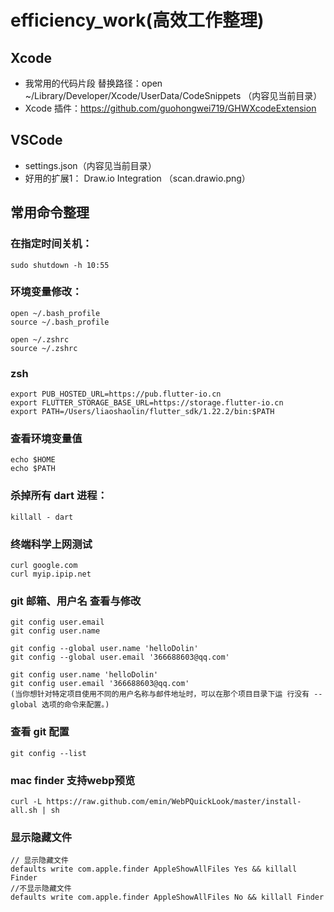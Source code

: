 # efficiency_work(高效工作整理)

## Xcode 
* 我常用的代码片段 替换路径：open ~/Library/Developer/Xcode/UserData/CodeSnippets （内容见当前目录）
* Xcode 插件：https://github.com/guohongwei719/GHWXcodeExtension
## VSCode 
* settings.json（内容见当前目录）
* 好用的扩展1： Draw.io Integration （scan.drawio.png）

## 常用命令整理

### 在指定时间关机：
```
sudo shutdown -h 10:55                                  
```
### 环境变量修改：
```
open ~/.bash_profile
source ~/.bash_profile

open ~/.zshrc
source ~/.zshrc
```

### zsh
```
export PUB_HOSTED_URL=https://pub.flutter-io.cn
export FLUTTER_STORAGE_BASE_URL=https://storage.flutter-io.cn
export PATH=/Users/liaoshaolin/flutter_sdk/1.22.2/bin:$PATH
```

### 查看环境变量值
```
echo $HOME
echo $PATH
```
### 杀掉所有 dart 进程：
```
killall - dart
```
### 终端科学上网测试
```
curl google.com
curl myip.ipip.net
```
### git 邮箱、用户名 查看与修改
```
git config user.email
git config user.name

git config --global user.name 'helloDolin'
git config --global user.email '366688603@qq.com'

git config user.name 'helloDolin'
git config user.email '366688603@qq.com'
(当你想针对特定项目使用不同的用户名称与邮件地址时，可以在那个项目目录下运 行没有 --global 选项的命令来配置。)
```

### 查看 git 配置
```
git config --list
```
### mac finder 支持webp预览
```
curl -L https://raw.github.com/emin/WebPQuickLook/master/install-all.sh | sh
```
### 显示隐藏文件
```
// 显示隐藏文件
defaults write com.apple.finder AppleShowAllFiles Yes && killall Finder 
//不显示隐藏文件
defaults write com.apple.finder AppleShowAllFiles No && killall Finder 
```


